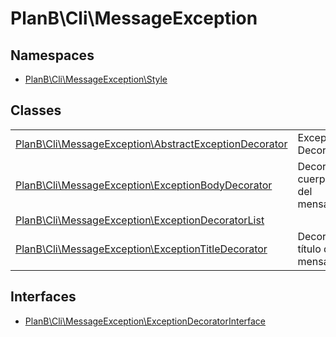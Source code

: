 
                                                                                                                                            
    
# PlanB\Cli\MessageException

## Namespaces
- [PlanB\Cli\MessageException\Style](../../PlanB/Cli/MessageException/Style.md)


## Classes
| | |
| --- | --- |
| [PlanB\Cli\MessageException\AbstractExceptionDecorator](../../PlanB/Cli/MessageException/AbstractExceptionDecorator.md) | Exception Decorator |
| [PlanB\Cli\MessageException\ExceptionBodyDecorator](../../PlanB/Cli/MessageException/ExceptionBodyDecorator.md) | Decora el cuerpo del mensaje |
| [PlanB\Cli\MessageException\ExceptionDecoratorList](../../PlanB/Cli/MessageException/ExceptionDecoratorList.md) |  |
| [PlanB\Cli\MessageException\ExceptionTitleDecorator](../../PlanB/Cli/MessageException/ExceptionTitleDecorator.md) | Decora el título del mensaje |


## Interfaces
- [PlanB\Cli\MessageException\ExceptionDecoratorInterface](../../PlanB/Cli/MessageException/ExceptionDecoratorInterface.md)




                                                                                                                                                                                                                                                                                                                                                                                                            
    
                                                                                                                                                                                                                                                                             
                